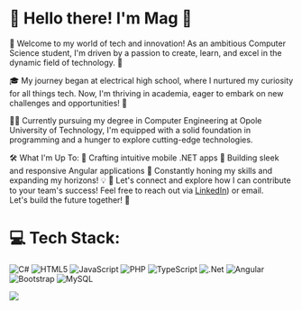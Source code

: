 # 👋 Hello there! I'm Mag 🌱
🚀 Welcome to my world of tech and innovation! As an ambitious Computer Science student, I'm driven by a passion to create, learn, and excel in the dynamic field of technology. 🚀

🎓 My journey began at electrical high school, where I nurtured my curiosity for all things tech. Now, I'm thriving in academia, eager to embark on new challenges and opportunities! 🌟

👩‍💻 Currently pursuing my degree in Computer Engineering at Opole University of Technology, I'm equipped with a solid foundation in programming and a hunger to explore cutting-edge technologies.

🛠️ What I'm Up To:
🌼 Crafting intuitive mobile .NET apps
🌹 Building sleek and responsive Angular applications
🌱 Constantly honing my skills and expanding my horizons! 💡
🌟 Let's connect and explore how I can contribute to your team's success! Feel free to reach out via [LinkedIn](https://www.linkedin.com/in/magdalena-machacka-41686a257/)) or email. <br> Let's build the future together! 🌟


# 💻 Tech Stack:
![C#](https://img.shields.io/badge/c%23-%23239120.svg?style=for-the-badge&logo=csharp&logoColor=white) ![HTML5](https://img.shields.io/badge/html5-%23E34F26.svg?style=for-the-badge&logo=html5&logoColor=white) ![JavaScript](https://img.shields.io/badge/javascript-%23323330.svg?style=for-the-badge&logo=javascript&logoColor=%23F7DF1E) ![PHP](https://img.shields.io/badge/php-%23777BB4.svg?style=for-the-badge&logo=php&logoColor=white) ![TypeScript](https://img.shields.io/badge/typescript-%23007ACC.svg?style=for-the-badge&logo=typescript&logoColor=white) ![.Net](https://img.shields.io/badge/.NET-5C2D91?style=for-the-badge&logo=.net&logoColor=white) ![Angular](https://img.shields.io/badge/angular-%23DD0031.svg?style=for-the-badge&logo=angular&logoColor=white) ![Bootstrap](https://img.shields.io/badge/bootstrap-%238511FA.svg?style=for-the-badge&logo=bootstrap&logoColor=white) ![MySQL](https://img.shields.io/badge/mysql-%2300000f.svg?style=for-the-badge&logo=mysql&logoColor=white)
<!--# 📊 GitHub Stats:
![](https://github-readme-streak-stats.herokuapp.com/?user=mikemachacky&theme=tokyonight&hide_border=true)<br/>
![](https://github-readme-stats.vercel.app/api/top-langs/?username=mikemachacky&theme=tokyonight&hide_border=true&include_all_commits=false&count_private=false&layout=compact)-->

<!--## 🏆 GitHub Trophies
![](https://github-profile-trophy.vercel.app/?username=mikemachacky&theme=darkhub&no-frame=true&no-bg=false&margin-w=4)-->
[![](https://visitcount.itsvg.in/api?id=mikemachacky&icon=0&color=0)](https://visitcount.itsvg.in)

<!-- Proudly created with GPRM ( https://gprm.itsvg.in ) -->

